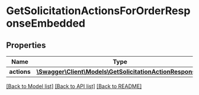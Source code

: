 # GetSolicitationActionsForOrderResponseEmbedded

## Properties

Name | Type | Description | Notes
------------ | ------------- | ------------- | -------------
**actions** | [**\Swagger\Client\Models\GetSolicitationActionResponse[]**](GetSolicitationActionResponse.md) |  |

[[Back to Model list]](../../README.md#documentation-for-models) [[Back to API list]](../../README.md#documentation-for-api-endpoints) [[Back to README]](../../README.md)

